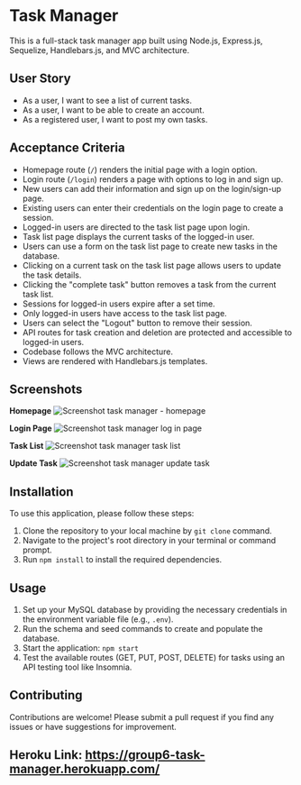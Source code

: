 # Task Manager

This is a full-stack task manager app built using Node.js, Express.js, Sequelize, Handlebars.js, and MVC architecture.


## User Story

- As a user, I want to see a list of current tasks.
- As a user, I want to be able to create an account.
- As a registered user, I want to post my own tasks.


## Acceptance Criteria

- Homepage route (`/`) renders the initial page with a login option.
- Login route (`/login`) renders a page with options to log in and sign up.
- New users can add their information and sign up on the login/sign-up page.
- Existing users can enter their credentials on the login page to create a session.
- Logged-in users are directed to the task list page upon login.
- Task list page displays the current tasks of the logged-in user.
- Users can use a form on the task list page to create new tasks in the database.
- Clicking on a current task on the task list page allows users to update the task details.
- Clicking the "complete task" button removes a task from the current task list.
- Sessions for logged-in users expire after a set time.
- Only logged-in users have access to the task list page.
- Users can select the "Logout" button to remove their session.
- API routes for task creation and deletion are protected and accessible to logged-in users.
- Codebase follows the MVC architecture.
- Views are rendered with Handlebars.js templates.


## Screenshots

**Homepage**
![Screenshot task manager - homepage](https://github.com/troy-earle/Task_Manager/assets/124220654/7189351e-795d-45a8-a75d-d1664b4fb900)

**Login Page**
![Screenshot task manager log in page](https://github.com/troy-earle/Task_Manager/assets/124220654/afe15418-d8b6-4c18-ba02-1c8d58316e25)

**Task List**
![Screenshot task manager task list](https://github.com/troy-earle/Task_Manager/assets/124220654/cfec38bf-a561-4eff-be0c-9c197e018ed5)

**Update Task**
![Screenshot task manager update task](https://github.com/troy-earle/Task_Manager/assets/124220654/96b9fd4e-414e-4dcb-84ac-a3f50fd1abe7)



## Installation

To use this application, please follow these steps:
1. Clone the repository to your local machine by `git clone` command.
2. Navigate to the project's root directory in your terminal or command prompt.
3. Run `npm install` to install the required dependencies.


## Usage

1. Set up your MySQL database by providing the necessary credentials in the environment variable file (e.g., `.env`).
2. Run the schema and seed commands to create and populate the database.
3. Start the application: `npm start`
4. Test the available routes (GET, PUT, POST, DELETE) for tasks using an API testing tool like Insomnia.


## Contributing

Contributions are welcome! Please submit a pull request if you find any issues or have suggestions for improvement.


## Heroku Link: https://group6-task-manager.herokuapp.com/


